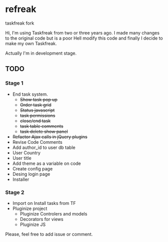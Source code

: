 refreak
=======

taskfreak fork

Hi, I'm using Taskfreak from two or three years ago. I made many changes to the original code but is a poor Hell modify this code and finally I decide to make my own Taskfreak.

Actually I'm in development stage.

TODO
----

### Stage 1
+ End task system.
    + ~~Show task pop up~~
    + ~~Order task grid~~
    + ~~Status javascript~~
    + ~~task permissions~~
    + ~~close/end task~~
    + ~~task table comments~~
    + ~~task delete show panel~~
+ ~~Refactor Ajax calls in jQuery plugins~~
+ Revise Code Comments
+ Add author_id to user db table
+ User Country
+ User title
+ Add theme as a variable on code
+ Create config page
+ Desing login page
+ Installer

### Stage 2
+ Import on Install tasks from TF
+ Pluginize project
    + Pluginize Controlers and models
    + Decorators for views
    + Pluginize JS


Please, feel free to add issue or comment.